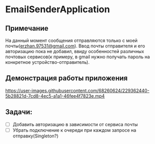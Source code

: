 # EmailSenderApplication

## Примечание
На данный момент сообщения отправляются только с моей почты(erzhan.97531@gmail.com). Ввод почты отправителя и его авторизацию пока не добавил, ввиду особенностей различных почтовых сервисов(к примеру, в gmail нужно получать пароль на конкретное устройство-отправитель).

## Демонстрация работы приложения

https://user-images.githubusercontent.com/68260624/229362440-5b28821d-7cd8-4ec5-a1a1-46fee4f7823e.mp4

## Задачи:
- [ ] Добавить авторизацию в зависимости от сервиса почты
- [ ] Убрать подключение к очереди при каждом запросе на отправку(Singleton?)
